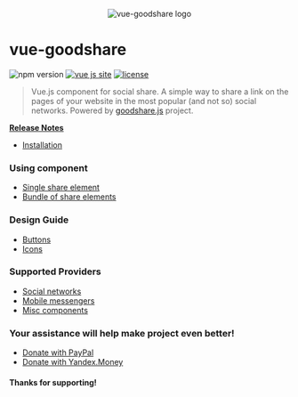 <p align="center">
  <img src="https://user-images.githubusercontent.com/11155743/32192540-861b182a-bdc5-11e7-9867-3beca0163512.png" alt="vue-goodshare logo">
</p>

# vue-goodshare

![npm version](https://badge.fury.io/js/vue-goodshare.svg) [![vue js site](https://img.shields.io/badge/Vue.js-2.5.x_or_newer-blue.svg?style=flat)](https://vuejs.org) [![license](https://img.shields.io/badge/license-MIT-red.svg?style=flat)](https://github.com/koddr/vue-goodshare/blob/master/LICENSE)

> Vue.js component for social share. A simple way to share a link on the pages of your website in the most popular (and not so) social networks. Powered by [goodshare.js](https://github.com/koddr/goodshare.js) project.

**[Release Notes](https://github.com/koddr/vue-goodshare/releases)**

- [Installation](installation.md)

### Using component

- [Single share element](using-component-single.md)
- [Bundle of share elements](using-component-bundle.md)

### Design Guide

- [Buttons](design-buttons.md)
- [Icons](design-icons.md)

### Supported Providers

- [Social networks](supported-social-networks.md)
- [Mobile messengers](supported-social-messengers.md)
- [Misc components](supported-misc-components.md)

### Your assistance will help make project even better!

- [Donate with PayPal](https://www.paypal.me/koddr/9.99usd)
- [Donate with Yandex.Money](https://money.yandex.ru/to/41001601525977/599)

#### Thanks for supporting!
